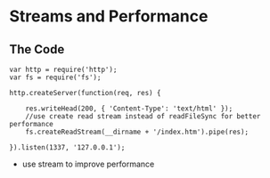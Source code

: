 # Streams and Performance

## The Code

```
var http = require('http');
var fs = require('fs');

http.createServer(function(req, res) {

    res.writeHead(200, { 'Content-Type': 'text/html' });
    //use create read stream instead of readFileSync for better performance
    fs.createReadStream(__dirname + '/index.htm').pipe(res);

}).listen(1337, '127.0.0.1');

```

+ use stream to improve performance
